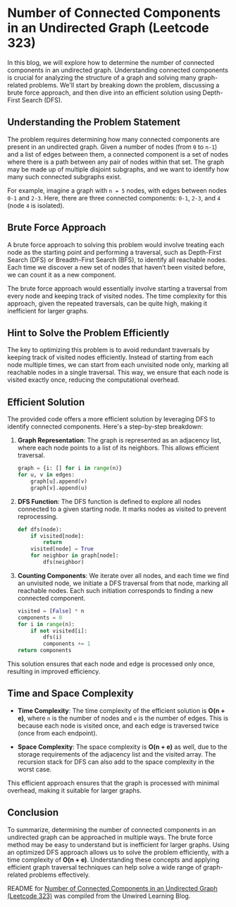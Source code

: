 # Number of Connected Components in an Undirected Graph (Leetcode 323)

In this blog, we will explore how to determine the number of connected components in an undirected graph. Understanding connected components is crucial for analyzing the structure of a graph and solving many graph-related problems. We'll start by breaking down the problem, discussing a brute force approach, and then dive into an efficient solution using Depth-First Search (DFS).

## Understanding the Problem Statement

The problem requires determining how many connected components are present in an undirected graph. Given a number of nodes (from `0` to `n-1`) and a list of edges between them, a connected component is a set of nodes where there is a path between any pair of nodes within that set. The graph may be made up of multiple disjoint subgraphs, and we want to identify how many such connected subgraphs exist.

For example, imagine a graph with `n = 5` nodes, with edges between nodes `0-1` and `2-3`. Here, there are three connected components: `0-1`, `2-3`, and `4` (node `4` is isolated).

## Brute Force Approach

A brute force approach to solving this problem would involve treating each node as the starting point and performing a traversal, such as Depth-First Search (DFS) or Breadth-First Search (BFS), to identify all reachable nodes. Each time we discover a new set of nodes that haven’t been visited before, we can count it as a new component.

The brute force approach would essentially involve starting a traversal from every node and keeping track of visited nodes. The time complexity for this approach, given the repeated traversals, can be quite high, making it inefficient for larger graphs.

## Hint to Solve the Problem Efficiently

The key to optimizing this problem is to avoid redundant traversals by keeping track of visited nodes efficiently. Instead of starting from each node multiple times, we can start from each unvisited node only, marking all reachable nodes in a single traversal. This way, we ensure that each node is visited exactly once, reducing the computational overhead.

## Efficient Solution

The provided code offers a more efficient solution by leveraging DFS to identify connected components. Here's a step-by-step breakdown:

1. **Graph Representation**: The graph is represented as an adjacency list, where each node points to a list of its neighbors. This allows efficient traversal.
    
    ```python
    graph = {i: [] for i in range(n)}
    for u, v in edges:
        graph[u].append(v)
        graph[v].append(u)
    ```
    
2. **DFS Function**: The DFS function is defined to explore all nodes connected to a given starting node. It marks nodes as visited to prevent reprocessing.
    
    ```python
    def dfs(node):
        if visited[node]:
            return
        visited[node] = True
        for neighbor in graph[node]:
            dfs(neighbor)
    ```
    
3. **Counting Components**: We iterate over all nodes, and each time we find an unvisited node, we initiate a DFS traversal from that node, marking all reachable nodes. Each such initiation corresponds to finding a new connected component.
    
    ```python
    visited = [False] * n
    components = 0
    for i in range(n):
        if not visited[i]:
            dfs(i)
            components += 1
    return components
    ```
    

This solution ensures that each node and edge is processed only once, resulting in improved efficiency.

## Time and Space Complexity

* **Time Complexity**: The time complexity of the efficient solution is **O(n + e)**, where `n` is the number of nodes and `e` is the number of edges. This is because each node is visited once, and each edge is traversed twice (once from each endpoint).
    
* **Space Complexity**: The space complexity is **O(n + e)** as well, due to the storage requirements of the adjacency list and the visited array. The recursion stack for DFS can also add to the space complexity in the worst case.
    

This efficient approach ensures that the graph is processed with minimal overhead, making it suitable for larger graphs.

## Conclusion

To summarize, determining the number of connected components in an undirected graph can be approached in multiple ways. The brute force method may be easy to understand but is inefficient for larger graphs. Using an optimized DFS approach allows us to solve the problem efficiently, with a time complexity of **O(n + e)**. Understanding these concepts and applying efficient graph traversal techniques can help solve a wide range of graph-related problems effectively.


README for [Number of Connected Components in an Undirected Graph (Leetcode 323)](https://blog.unwiredlearning.com/number-of-connected-components-in-an-undirected-graph) was compiled from the Unwired Learning Blog.